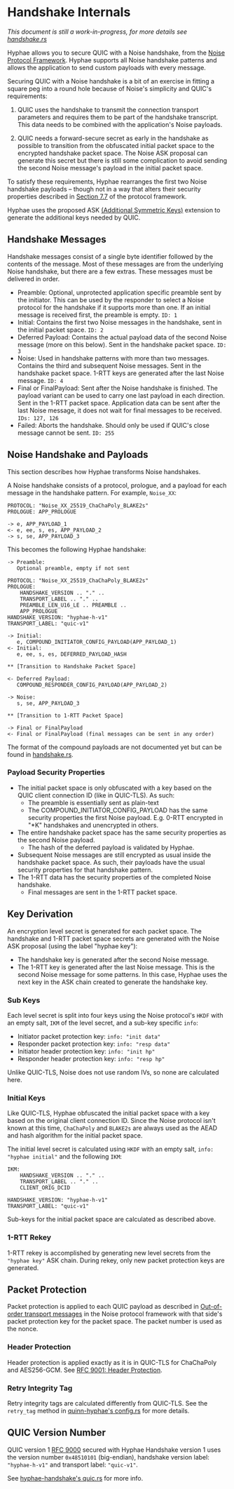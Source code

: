 Handshake Internals
===================

*This document is still a work-in-progress, for more details see [handshake.rs](handshake/src/handshake.rs)*

Hyphae allows you to secure QUIC with a Noise handshake, from the
[Noise Protocol Framework](https://noiseprotocol.org/noise.html). 
Hyphae supports all Noise handshake patterns and allows the application
to send custom payloads with every message.

Securing QUIC with a Noise handshake is a bit of an exercise in fitting
a square peg into a round hole because of Noise's simplicity and QUIC's
requirements:

1. QUIC uses the handshake to transmit the connection transport
   parameters and requires them to be part of the handshake transcript.
   This data needs to be combined with the application's Noise payloads.

2. QUIC needs a forward-secure secret as early in the handshake as
   possible to transition from the obfuscated initial packet space to
   the encrypted handshake packet space. The Noise ASK proposal can
   generate this secret but there is still some complication to avoid
   sending the second Noise message's payload in the initial packet
   space.

To satisfy these requirements, Hyphae rearranges the first two Noise
handshake payloads – though not in a way that alters their security
properties described in [Section 7.7](https://noiseprotocol.org/noise.html#payload-security-properties)
of the protocol framework.

Hyphae uses the proposed ASK [\(Additional Symmetric Keys\)](https://github.com/noiseprotocol/noise_wiki/wiki/Additional-Symmetric-Keys)
extension to generate the additional keys needed by QUIC.

Handshake Messages
------------------

Handshake messages consist of a single byte identifier followed by the
contents of the message. Most of these messages are from the underlying
Noise handshake, but there are a few extras. These messages must be
delivered in order.

- Preamble: Optional, unprotected application specific preamble sent by
  the initiator. This can be used by the responder to select a Noise
  protocol for the handshake if it supports more than one. If an initial
  message is received first, the preamble is empty. 
  `ID: 1`
- Initial: Contains the first two Noise messages in the handshake, sent
  in the initial packet space.
  `ID: 2`
- Deferred Payload: Contains the actual payload data of the second Noise
  message (more on this below). Sent in the handshake packet space.
  `ID: 3`
- Noise: Used in handshake patterns with more than two messages.
  Contains the third and subsequent Noise messages. Sent in the
  handshake packet space. 1-RTT keys are generated after the last Noise
  message.
  `ID: 4`
- Final or FinalPayload: Sent after the Noise handshake is finished.
  The payload variant can be used to carry one last payload in each
  direction. Sent in the 1-RTT packet space. Application data can be
  sent after the last Noise message, it does not wait for final messages
  to be received.
  `IDs: 127, 126`
- Failed: Aborts the handshake. Should only be used if QUIC's close
  message cannot be sent.
  `ID: 255`

Noise Handshake and Payloads
----------------------------

This section describes how Hyphae transforms Noise handshakes.

A Noise handshake consists of a protocol, prologue, and a payload for
each message in the handshake pattern. For example, `Noise_XX`:

```
PROTOCOL: "Noise_XX_25519_ChaChaPoly_BLAKE2s"
PROLOGUE: APP_PROLOGUE

-> e, APP_PAYLOAD_1
<- e, ee, s, es, APP_PAYLOAD_2
-> s, se, APP_PAYLOAD_3
```

This becomes the following Hyphae handshake:

```
-> Preamble:
   Optional preamble, empty if not sent

PROTOCOL: "Noise_XX_25519_ChaChaPoly_BLAKE2s"
PROLOGUE:
    HANDSHAKE_VERSION .. "." ..
    TRANSPORT_LABEL .. "." ..
    PREAMBLE_LEN_U16_LE .. PREAMBLE ..
    APP_PROLOGUE
HANDSHAKE_VERSION: "hyphae-h-v1"
TRANSPORT_LABEL: "quic-v1"

-> Initial:
   e, COMPOUND_INITIATOR_CONFIG_PAYLOAD(APP_PAYLOAD_1)
<- Initial:
   e, ee, s, es, DEFERRED_PAYLOAD_HASH

** [Transition to Handshake Packet Space]

<- Deferred Payload:
   COMPOUND_RESPONDER_CONFIG_PAYLOAD(APP_PAYLOAD_2)

-> Noise:
   s, se, APP_PAYLOAD_3

** [Transition to 1-RTT Packet Space]

-> Final or FinalPayload
<- Final or FinalPayload (final messages can be sent in any order)
```

The format of the compound payloads are not documented yet but can be
found in [handshake.rs](handshake/src/handshake.rs).

### Payload Security Properties

- The initial packet space is only obfuscated with a key based on the
  QUIC client connection ID (like in QUIC-TLS). As such:
  - The preamble is essentially sent as plain-text
  - The COMPOUND_INITIATOR_CONFIG_PAYLOAD has the same security properties
    the first Noise payload. E.g. 0-RTT encrypted in "*K" handshakes
    and unencrypted in others.
- The entire handshake packet space has the same security properties
  as the second Noise payload.
  - The hash of the deferred payload is validated by Hyphae.
- Subsequent Noise messages are still encrypted as usual inside the
  handshake packet space. As such, their payloads have the usual
  security properties for that handshake pattern.
- The 1-RTT data has the security properties of the completed Noise
  handshake.
  - Final messages are sent in the 1-RTT packet space.

Key Derivation
--------------

An encryption level secret is generated for each packet space. The
handshake and 1-RTT packet space secrets are generated with the Noise
ASK proposal (using the label "hyphae key"):

- The handshake key is generated after the second Noise message.
- The 1-RTT key is generated after the last Noise message. This is the
  second Noise message for some patterns. In this case, Hyphae uses
  the next key in the ASK chain created to generate the handshake
  key.

### Sub Keys

Each level secret is split into four keys using the Noise protocol's
`HKDF` with an empty salt, `IKM` of the level secret, and a sub-key
specific `info`:

- Initiator packet protection key: `info: "init data"`
- Responder packet protection key: `info: "resp data"`
- Initiator header protection key: `info: "init hp"`
- Responder header protection key: `info: "resp hp"`

Unlike QUIC-TLS, Noise does not use random IVs, so none are calculated
here.

### Initial Keys

Like QUIC-TLS, Hyphae obfuscated the initial packet space with a key
based on the original client connection ID. Since the Noise protocol
isn't known at this time, `ChaChaPoly` and `BLAKE2s` are always used as
the AEAD and hash algorithm for the initial packet space.

The initial level secret is calculated using `HKDF` with an empty salt,
`info: "hyphae initial"` and the following `IKM`:

```
IKM:
    HANDSHAKE_VERSION .. "." ..
    TRANSPORT_LABEL .. "." ..
    CLIENT_ORIG_DCID

HANDSHAKE_VERSION: "hyphae-h-v1"
TRANSPORT_LABEL: "quic-v1"
```

Sub-keys for the initial packet space are calculated as described above.

### 1-RTT Rekey

1-RTT rekey is accomplished by generating new level secrets from the
`"hyphae key"` ASK chain. During rekey, only new packet protection keys
are generated.

Packet Protection
-----------------

Packet protection is applied to each QUIC payload as described in
[Out-of-order transport messages](https://noiseprotocol.org/noise.html#out-of-order-transport-messages)
in the Noise protocol framework with that side's packet protection key
for the packet space. The packet number is used as the nonce.

### Header Protection

Header protection is applied exactly as it is in QUIC-TLS for ChaChaPoly
and AES256-GCM. See [RFC 9001: Header Protection](https://datatracker.ietf.org/doc/html/rfc9001#name-header-protection).

### Retry Integrity Tag

Retry integrity tags are calculated differently from QUIC-TLS. See the
`retry_tag` method in [quinn-hyphae's config.rs](quinn/src/config.rs)
for more details.

QUIC Version Number
-------------------

QUIC version 1 [RFC 9000](https://datatracker.ietf.org/doc/html/rfc9000)
secured with Hyphae Handshake version 1 uses the version number
`0x48510101` (big-endian), handshake version label: `"hyphae-h-v1"` and
transport label: `"quic-v1"`.

See [hyphae-handshake's quic.rs](handshake/src/quic.rs) for more info.
